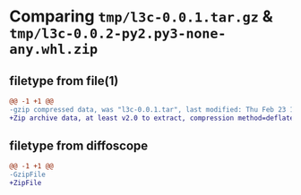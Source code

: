 # Comparing `tmp/l3c-0.0.1.tar.gz` & `tmp/l3c-0.0.2-py2.py3-none-any.whl.zip`

## filetype from file(1)

```diff
@@ -1 +1 @@
-gzip compressed data, was "l3c-0.0.1.tar", last modified: Thu Feb 23 11:03:09 2023, max compression
+Zip archive data, at least v2.0 to extract, compression method=deflate
```

## filetype from diffoscope

```diff
@@ -1 +1 @@
-GzipFile
+ZipFile
```

